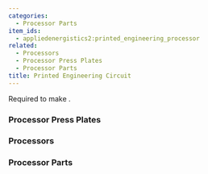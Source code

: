 ```yaml
---
categories:
  - Processor Parts
item_ids:
  - appliedenergistics2:printed_engineering_processor
related:
  - Processors
  - Processor Press Plates
  - Processor Parts
title: Printed Engineering Circuit
---
```


Required to make <ItemLink
id="appliedenergistics2:engineering_processor"/>.

<RecipeFor id="appliedenergistics2:printed_engineering_processor"/>

### Processor Press Plates

<CategoryIndex category="Processor Press Plates" />

### Processors

<CategoryIndex category="Processors" />

### Processor Parts

<CategoryIndex category="Processor Parts" />
